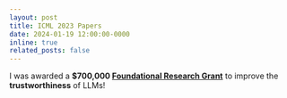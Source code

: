 ```yaml
---
layout: post
title: ICML 2023 Papers
date: 2024-01-19 12:00:00-0000
inline: true
related_posts: false
---
```


I was awarded a **$700,000 [Foundational Research Grant](https://cset.georgetown.edu/foundational-research-grants)** to improve the **trustworthiness** of LLMs!